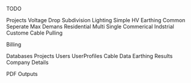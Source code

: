 TODO

Projects
Voltage Drop
Subdivision
Lighting
Simple
HV
Earthing
Common
Seperate
Max Demans
Residential
Multi
Single
Commerical
Indstrial
Custome
Cable Pulling

Billing

Databases
Projects
Users
UserProfiles
Cable Data
Earthing Results
Company Details

PDF Outputs
